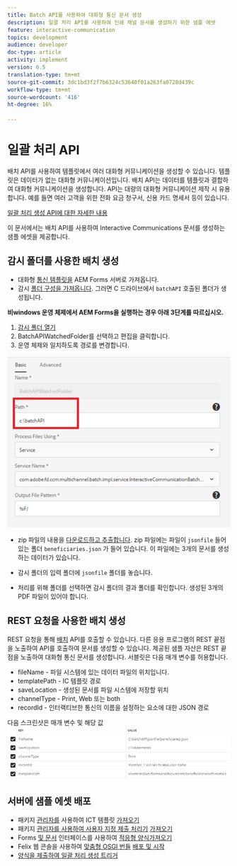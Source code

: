 ```yaml
---
title: Batch API를 사용하여 대화형 통신 문서 생성
description: 일괄 처리 API를 사용하여 인쇄 채널 문서를 생성하기 위한 샘플 에셋
feature: interactive-communication
topics: development
audience: developer
doc-type: article
activity: implement
version: 6.5
translation-type: tm+mt
source-git-commit: 3dc1bd3f2f7b6324c53640f01a263fa0728d439c
workflow-type: tm+mt
source-wordcount: '416'
ht-degree: 16%

---
```



# 일괄 처리 API

배치 API를 사용하여 템플릿에서 여러 대화형 커뮤니케이션을 생성할 수 있습니다. 템플릿은 데이터가 없는 대화형 커뮤니케이션입니다. 배치 API는 데이터를 템플릿과 결합하여 대화형 커뮤니케이션을 생성합니다. API는 대량의 대화형 커뮤니케이션 제작 시 유용합니다. 예를 들면 여러 고객을 위한 전화 요금 청구서, 신용 카드 명세서 등이 있습니다.

[일괄 처리 생성 API에 대한 자세한 내용](https://docs.adobe.com/content/help/en/experience-manager-65/forms/interactive-communications/generate-multiple-interactive-communication-using-batch-api.html)

이 문서에서는 배치 API를 사용하여 Interactive Communications 문서를 생성하는 샘플 에셋을 제공합니다.

## 감시 폴더를 사용한 배치 생성

* 대화형 [통신 템플릿을](assets/Beneficiaries-confirmation.zip) AEM Forms 서버로 가져옵니다.
* 감시 [폴더 구성을 가져옵니다](assets/batch-generation-api.zip). 그러면 C 드라이브에서 `batchAPI` 호출된 폴더가 생성됩니다.

**비windows 운영 체제에서 AEM Forms을 실행하는 경우 아래 3단계를 따르십시오.**

1. [감시 폴더 열기](http://localhost:4502/libs/fd/core/WatchfolderUI/content/UI.html)
2. BatchAPIWatchedFolder를 선택하고 편집을 클릭합니다.
3. 운영 체제와 일치하도록 경로를 변경합니다.

![경로](assets/watched-folder-batch-api-basic.PNG)

* zip 파일의 내용을 [다운로드하고 추출합니다](assets/jsonfile.zip). zip 파일에는 파일이 `jsonfile` 들어 있는 폴더 `beneficiaries.json` 가 들어 있습니다. 이 파일에는 3개의 문서를 생성하는 데이터가 있습니다.

* 감시 폴더의 입력 폴더에 `jsonfile` 폴더를 놓습니다.
* 처리를 위해 폴더를 선택하면 감시 폴더의 결과 폴더를 확인합니다. 생성된 3개의 PDF 파일이 있어야 합니다.

## REST 요청을 사용한 배치 생성

REST 요청을 통해 [배치](https://helpx.adobe.com/experience-manager/6-5/forms/javadocs/index.html) API를 호출할 수 있습니다. 다른 응용 프로그램의 REST 끝점을 노출하여 API를 호출하여 문서를 생성할 수 있습니다.
제공된 샘플 자산은 REST 끝점을 노출하여 대화형 통신 문서를 생성합니다. 서블릿은 다음 매개 변수를 허용합니다.

* fileName - 파일 시스템에 있는 데이터 파일의 위치입니다.
* templatePath - IC 템플릿 경로
* saveLocation - 생성된 문서를 파일 시스템에 저장할 위치
* channelType - Print, Web 또는 both
* recordId - 인터랙티브한 통신의 이름을 설정하는 요소에 대한 JSON 경로

다음 스크린샷은 매개 변수 및 해당 값![샘플 요청을 보여줍니다](assets/generate-ic-batch-servlet.PNG)

## 서버에 샘플 에셋 배포

* 패키지 [관리자를](assets/ICTemplate.zip) 사용하여 ICT 템플릿 [가져오기](http://localhost:4502/crx/packmgr/index.jsp)
* 패키지 [관리자를 사용하여 사용자 지정 제출 처리기](assets/BatchAPICustomSubmit.zip) [가져오기](http://localhost:4502/crx/packmgr/index.jsp)
* Forms [및 문서](assets/BatchGenerationAPIAF.zip) 인터페이스를 사용하여 [적응형 양식가져오기](http://localhost:4502/aem/forms.html/content/dam/formsanddocuments)
* Felix 웹 콘솔을 사용하여 [맞춤형 OSGI 번들](assets/batchgenerationapi.batchgenerationapi.core-1.0-SNAPSHOT.jar) [배포 및 시작](http://localhost:4502/system/console/bundles)
* [양식을 제출하여 일괄 처리 생성 트리거](http://localhost:4502/content/dam/formsanddocuments/batchgenerationapi/jcr:content?wcmmode=disabled)
